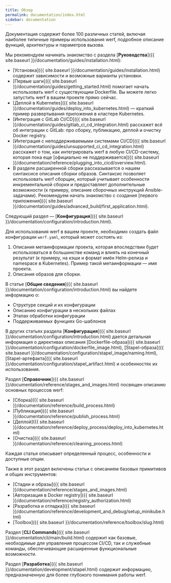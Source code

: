 ```yaml
---
title: Обзор
permalink: documentation/index.html
sidebar: documentation
---
```


Документация содержит более 100 различных статей, включая наиболее типичные примеры использования werf, подробное описание функций, архитектуры и параметров вызова.

Мы рекомендуем начинать знакомство с раздела [**Руководства**]({{ site.baseurl }}/documentation/guides/installation.html):

- [Установка]({{ site.baseurl }}/documentation/guides/installation.html) содержит зависимости и возможные варианты установки.
- [Первые шаги]({{ site.baseurl }}/documentation/guides/getting_started.html) помогает начать использовать werf с существующим Dockerfile. Вы можете легко запустить werf в вашем проекте прямо сейчас.
- [Деплой в Kubernetes]({{ site.baseurl }}/documentation/guides/deploy_into_kubernetes.html) — краткий пример развертывания приложения в кластере Kubernetes.
- [Интеграция с GitLab CI/CD]({{ site.baseurl }}/documentation/guides/gitlab_ci_cd_integration.html) расскажет всё об интеграции с GitLab: про сборку, публикацию, деплой и очистку Docker registry.
- [Интеграция с неподдерживаемыми системами CI/CD]({{ site.baseurl }}/documentation/guides/unsupported_ci_cd_integration.html) расскажет о том, как интегрировать werf в любую CI/CD-систему, которая пока еще [официально не поддерживается]({{ site.baseurl }}/documentation/reference/plugging_into_cicd/overview.html).
- В разделе расширенной сборки рассказывается о нашем синтаксисе описания сборки образов. Синтаксис позволяет использовать werf сборщик, который учитывает особенности инкрементальной сборки и предоставляет дополнительные возможности (к примеру, описание сборочных инструкций Ansible-задачами). Рекомендуем начать знакомство с создания [первого приложения]({{ site.baseurl }}/documentation/guides/advanced_build/first_application.html).

Следующий раздел — [**Конфигурация**]({{ site.baseurl }}/documentation/configuration/introduction.html).

Для использования werf в вашем проекте, необходимо создать файл конфигурации `werf.yaml`, который может состоять из:

1. Описания метаинформации проекта, которая впоследствии будет использоваться в большинстве команд и влиять на конечный результат (к примеру, на кэши и формат имён Helm-релиза и namespace в Kubernetes). Пример такой метаинформации — имя проекта.
2. Описания образов для сборки.

В статье [**Общие сведения**]({{ site.baseurl }}/documentation/configuration/introduction.html) вы найдете информацию о:

* Структуре секций и их конфигурации
* Описанию конфигурации в нескольких файлах
* Этапах обработки конфигурации 
* Поддерживаемых функциях Go-шаблонов

В других статьях раздела [**Конфигурация**]({{ site.baseurl }}/documentation/configuration/introduction.html) дается детальная информация о директивах описания [Dockerfile-образа]({{ site.baseurl }}/documentation/configuration/dockerfile_image.html), [Stapel-образа]({{ site.baseurl }}/documentation/configuration/stapel_image/naming.html), [Stapel-артефакта]({{ site.baseurl }}/documentation/configuration/stapel_artifact.html) и особенностях их использования.

Раздел [**Справочник**]({{ site.baseurl }}/documentation/reference/stages_and_images.html) посвящен описанию основных процессов werf:

* [Сборка]({{ site.baseurl }}/documentation/reference/build_process.html)
* [Публикация]({{ site.baseurl }}/documentation/reference/publish_process.html)
* [Деплой]({{ site.baseurl }}/documentation/reference/deploy_process/deploy_into_kubernetes.html)
* [Очистка]({{ site.baseurl }}/documentation/reference/cleaning_process.html)

Каждая статья описывает определенный процесс, особенности и доступные опции.

Также в этот раздел включены статьи с описанием базовых примитивов и общих инструментов:

* [Стадии и образы]({{ site.baseurl }}/documentation/reference/stages_and_images.html)
* [Авторизация в Docker registry]({{ site.baseurl }}/documentation/reference/registry_authorization.html)
* [Разработка и отладка]({{ site.baseurl }}/documentation/reference/development_and_debug/setup_minikube.html)
* [Toolbox]({{ site.baseurl }}/documentation/reference/toolbox/slug.html)

Раздел [**CLI Commands**]({{ site.baseurl }}/documentation/cli/main/build.html) содержит как базовые, необходимые для управления процессом CI/CD, так и служебные команды, обеспечивающие расширенные функциональные возможности.

Раздел [**Разработка**]({{ site.baseurl }}/documentation/development/stapel.html) содержит информацию, предназначенную для более глубокого понимания работы werf.
